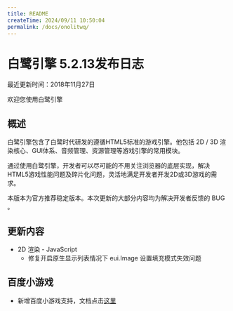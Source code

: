 ```yaml
---
title: README
createTime: 2024/09/11 10:50:04
permalink: /docs/onolitwq/
---
```

白鹭引擎 5.2.13发布日志
===============================

最近更新时间：2018年11月27日


欢迎您使用白鹭引擎

## 概述

白鹭引擎包含了白鹭时代研发的遵循HTML5标准的游戏引擎。他包括 2D / 3D 渲染核心、GUI体系、音频管理、资源管理等游戏引擎的常用模块。

通过使用白鹭引擎，开发者可以尽可能的不用关注浏览器的底层实现，解决HTML5游戏性能问题及碎片化问题，灵活地满足开发者开发2D或3D游戏的需求。

本版本为官方推荐稳定版本。本次更新的大部分内容均为解决开发者反馈的 BUG 。

## 更新内容

* 2D 渲染 - JavaScript
    * 修复开启原生显示列表情况下 eui.Image 设置填充模式失效问题
    

## 百度小游戏

* 新增百度小游戏支持，文档点击[这里](../../minigamebaidu/getStart/README.md)
